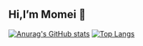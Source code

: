 ## Hi,I’m Momei 👋

[![Anurag's GitHub stats](https://github-readme-stats.vercel.app/api?username=momei-LJM&count_private=true&theme=buefy&show_icons=true&include_all_commits=true)](https://github.com/anuraghazra/github-readme-stats)
[![Top Langs](https://github-readme-stats.vercel.app/api/top-langs/?username=momei-LJM&theme=buefy)](https://github.com/anuraghazra/github-readme-stats)
